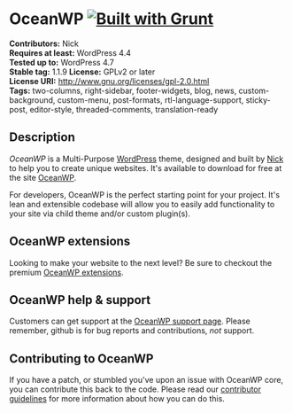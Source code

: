 # OceanWP [![Built with Grunt](https://cdn.gruntjs.com/builtwith.png)](http://gruntjs.com/)

**Contributors:** Nick  
**Requires at least:** WordPress 4.4  
**Tested up to:** WordPress 4.7  
**Stable tag:** 1.1.9
**License:** GPLv2 or later  
**License URI:** http://www.gnu.org/licenses/gpl-2.0.html  
**Tags:** two-columns, right-sidebar, footer-widgets, blog, news, custom-background, custom-menu, post-formats, rtl-language-support, sticky-post, editor-style, threaded-comments, translation-ready

## Description
*OceanWP* is a Multi-Purpose [WordPress](http://wordpress.org) theme, designed and built by [Nick](https://oceanwp.org/) to help you to create unique websites. It's available to download for free at the site [OceanWP](https://oceanwp.org/).

For developers, OceanWP is the perfect starting point for your project. It's lean and extensible codebase will allow you to easily add functionality to your site via child theme and/or custom plugin(s).

## OceanWP extensions
Looking to make your website to the next level? Be sure to checkout the premium [OceanWP extensions](https://oceanwp.org/extensions/).

## OceanWP help & support
Customers can get support at the [OceanWP support page](https://oceanwp.org/support/). Please remember, github is for bug reports and contributions, _not_ support.

## Contributing to OceanWP
If you have a patch, or stumbled you've upon an issue with OceanWP core, you can contribute this back to the code. Please read our [contributor guidelines](https://github.com/oceanwp/oceanwp/blob/master/CONTRIBUTING.md) for more information about how you can do this.